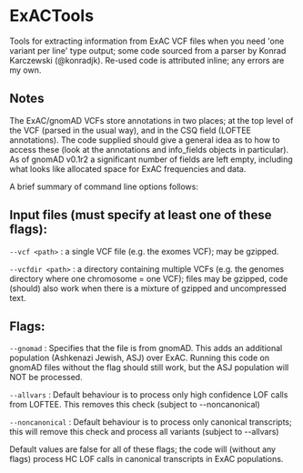 # ExACTools
Tools for extracting information from ExAC VCF files when you need 'one variant per line' type output; some code sourced from a parser by Konrad Karczewski (@konradjk). Re-used code is attributed inline; any errors are my own.

Notes
-----

The ExAC/gnomAD VCFs store annotations in two places; at the top level of the VCF (parsed in the usual way), and in the CSQ field (LOFTEE annotations). The code supplied should give a general idea as to how to access these (look at the annotations and info_fields objects in particular). As of gnomAD v0.1r2 a significant number of fields are left empty, including what looks like allocated space for ExAC frequencies and data.

A brief summary of command line options follows:

Input files (must specify at least one of these flags):
-------------------------------------------------------

```--vcf <path>``` : a single VCF file (e.g. the exomes VCF); may be gzipped.

```--vcfdir <path>``` : a directory containing multiple VCFs (e.g. the genomes directory where one chromosome = one VCF); files may be gzipped, code (should) also work when there is a mixture of gzipped and uncompressed text.

Flags:
------

```--gnomad``` : Specifies that the file is from gnomAD. This adds an additional population (Ashkenazi Jewish, ASJ) over ExAC. Running this code on gnomAD files without the flag should still work, but the ASJ population will NOT be processed.

```--allvars``` : Default behaviour is to process only high confidence LOF calls from LOFTEE. This removes this check (subject to --noncanonical)

```--noncanonical``` : Default behaviour is to process only canonical transcripts; this will remove this check and process all variants (subject to --allvars)

Default values are false for all of these flags; the code will (without any flags) process HC LOF calls in canonical transcripts in ExAC populations.
